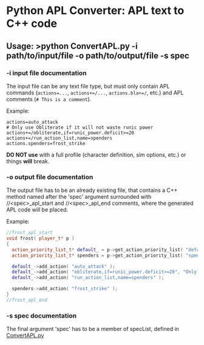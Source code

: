 # Python APL Converter: APL text to C++ code

## Usage: >python ConvertAPL.py -i path/to/input/file -o path/to/output/file -s spec

### -i input file documentation
The input file can be any text file type, but must only contain APL commands (``actions=...``, ``actions+=/...``, ``actions.bla+=/``, etc.) 
and APL comments (``# This is a comment``).

Example:
```
actions=auto_attack
# Only use Obliterate if it will not waste runic power
actions+=/obliterate,if=runic_power.deficit>=20
actions+=/run_action_list,name=spenders
actions.spenders=frost_strike
```

**DO NOT use** with a full profile (character definition, sim options, etc.) or things **will** break.

### -o output file documentation

The output file has to be an already existing file, that contains a C++ method named after the 'spec' argument surrounded with //\<spec\>_apl_start and
//\<spec\>_apl_end comments, where the generated APL code will be placed.

Example:
```cpp
//frost_apl_start
void frost( player_t* p )
{
  action_priority_list_t* default_ = p->get_action_priority_list( "default" );
  action_priority_list_t* spenders = p->get_action_priority_list( "spenders" );

  default_->add_action( "auto_attack" );
  default_->add_action( "obliterate,if=runic_power.deficit>=20", "Only use Obliterate if it will not waste runic power" );
  default_->add_action( "run_action_list,name=spenders" );

  spenders->add_action( "frost_strike" );
}
//frost_apl_end
```

### -s spec documentation

The final argument 'spec' has to be a member of specList, defined in 
[ConvertAPL.py](https://github.com/simulationcraft/simc/blob/shadowlands/engine/class_modules/apl/ConvertAPL.py#L6)
